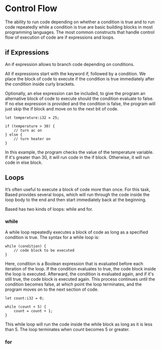# Control Flow

The ability to run code depending on whether a condition is true and to run code repeatedly while a condition is true are basic building blocks in most programming languages. The most common constructs that handle control flow of execution of code are if expressions and loops.

## if Expressions

An if expression allows to branch code depending on conditions.

All if expressions start with the keyword if, followed by a condition. We place the block of code to execute if the condition is true immediately after the condition inside curly brackets.

Optionally, an else expression can be included, to give the program an alternative block of code to execute should the condition evaluate to false. If no else expression is provided and the condition is false, the program will just skip the if block and move on to the next bit of code.

```
let temperature:i32 = 25;

if (temperature > 30) {
    // turn ac on
} else {
    // turn heater on
}
```

In this example, the program checks the value of the temperature variable. If it's greater than 30, it will run code in the if block. Otherwise, it will run code in else block.

## Loops

It’s often useful to execute a block of code more than once. For this task, Based provides several loops, which will run through the code inside the loop body to the end and then start immediately back at the beginning.

Based has two kinds of loops: while and for.

### while

A while loop repeatedly executes a block of code as long as a specified condition is true. The syntax for a while loop is:

```
while (condition) {
    // code block to be executed
}
```

Here, condition is a Boolean expression that is evaluated before each iteration of the loop. If the condition evaluates to true, the code block inside the loop is executed. Afterward, the condition is evaluated again, and if it's still true, the code block is executed again. This process continues until the condition becomes false, at which point the loop terminates, and the program moves on to the next section of code.

```
let count:i32 = 0;

while (count < 5) {
    count = count + 1;
}
```

This while loop will run the code inside the while block as long as it is less than 5. The loop terminates when count becomes 5 or greater.

### for
